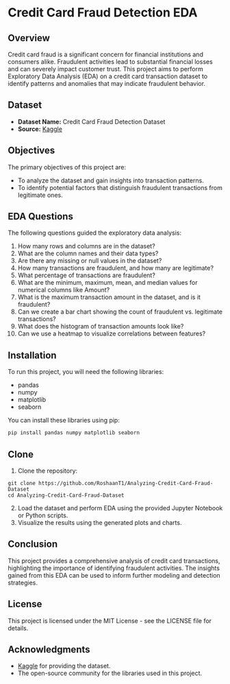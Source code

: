 # Credit Card Fraud Detection EDA

## Overview
Credit card fraud is a significant concern for financial institutions and consumers alike. Fraudulent activities lead to substantial financial losses and can severely impact customer trust. This project aims to perform Exploratory Data Analysis (EDA) on a credit card transaction dataset to identify patterns and anomalies that may indicate fraudulent behavior.


## Dataset
- **Dataset Name:** Credit Card Fraud Detection Dataset
- **Source:** [Kaggle](https://www.kaggle.com/datasets/mlg-ulb/creditcardfraud)


## Objectives
The primary objectives of this project are:
- To analyze the dataset and gain insights into transaction patterns.
- To identify potential factors that distinguish fraudulent transactions from legitimate ones.


## EDA Questions
The following questions guided the exploratory data analysis:

1. How many rows and columns are in the dataset?
2. What are the column names and their data types?
3. Are there any missing or null values in the dataset?
4. How many transactions are fraudulent, and how many are legitimate?
5. What percentage of transactions are fraudulent?
6. What are the minimum, maximum, mean, and median values for numerical columns like Amount?
7. What is the maximum transaction amount in the dataset, and is it fraudulent?
8. Can we create a bar chart showing the count of fraudulent vs. legitimate transactions?
9. What does the histogram of transaction amounts look like?
10. Can we use a heatmap to visualize correlations between features?


## Installation
To run this project, you will need the following libraries:
- pandas
- numpy
- matplotlib
- seaborn

You can install these libraries using pip:

```bash
pip install pandas numpy matplotlib seaborn
```


## Clone
1. Clone the repository:
```
git clone https://github.com/RoshaanT1/Analyzing-Credit-Card-Fraud-Dataset
cd Analyzing-Credit-Card-Fraud-Dataset
```
2. Load the dataset and perform EDA using the provided Jupyter Notebook or Python scripts.
3. Visualize the results using the generated plots and charts.


## Conclusion
This project provides a comprehensive analysis of credit card transactions, highlighting the importance of identifying fraudulent activities. The insights gained from this EDA can be used to inform further modeling and detection strategies.


## License
This project is licensed under the MIT License - see the LICENSE file for details.

## Acknowledgments
-  [Kaggle](https://www.kaggle.com/datasets/mlg-ulb/creditcardfraud/data) for providing the dataset.
-  The open-source community for the libraries used in this project.
